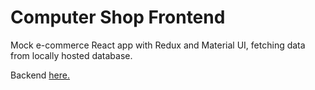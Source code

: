 # Computer Shop Frontend

Mock e-commerce React app with Redux and Material UI, fetching data from locally hosted database.

Backend [here.](https://github.com/filip-naumovski/computer-shop-backend)
